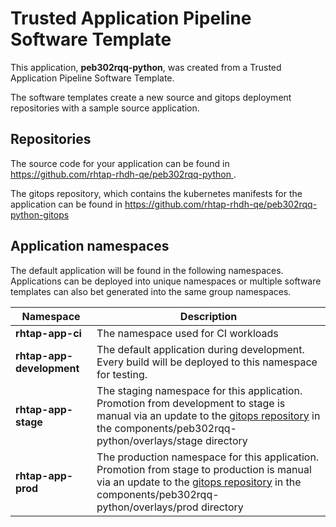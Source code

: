 # Trusted Application Pipeline Software Template

This application, **peb302rqq-python**, was created from a Trusted Application Pipeline Software Template.

The software templates create a new source and gitops deployment repositories with a sample source application. 

## Repositories

The source code for your application can be found in [https://github.com/rhtap-rhdh-qe/peb302rqq-python ](https://github.com/rhtap-rhdh-qe/peb302rqq-python ).
 
The gitops repository, which contains the kubernetes manifests for the application can be found in 
[https://github.com/rhtap-rhdh-qe/peb302rqq-python-gitops ](https://github.com/rhtap-rhdh-qe/peb302rqq-python-gitops ) 

## Application namespaces 

The default application will be found in the following namespaces. Applications can be deployed into unique namespaces or multiple software templates can also bet generated into the same group namespaces.  

|  Namespace   |  Description   |  
| -------- | -------- |
| **rhtap-app-ci** | The namespace used for CI workloads |
| **rhtap-app-development** | The default application during development. Every build will be deployed to this namespace for testing. |
| **rhtap-app-stage** | The staging namespace for this application. Promotion from development to stage is manual via an update to the [gitops repository](https://github.com/rhtap-rhdh-qe/peb302rqq-python-gitops ) in the components/peb302rqq-python/overlays/stage directory |
| **rhtap-app-prod** | The production namespace for this application. Promotion from stage to production is manual via an update to the [gitops repository](https://github.com/rhtap-rhdh-qe/peb302rqq-python-gitops ) in the components/peb302rqq-python/overlays/prod directory |